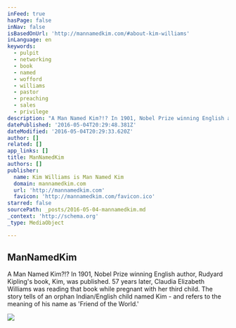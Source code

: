 ```yaml
---
inFeed: true
hasPage: false
inNav: false
isBasedOnUrl: 'http://mannamedkim.com/#about-kim-williams'
inLanguage: en
keywords:
  - pulpit
  - networking
  - book
  - named
  - wofford
  - williams
  - pastor
  - preaching
  - sales
  - privilege
description: "A Man Named Kim?!? In 1901, Nobel Prize winning English author, Rudyard Kipling's book, Kim, was published. 57 years later, Claudia Elizabeth Williams was reading that book while pregnant with her third child. The story tells of an orphan Indian/English child named Kim - and refers to the meaning of his name as 'Friend of the World.'"
datePublished: '2016-05-04T20:29:48.381Z'
dateModified: '2016-05-04T20:29:33.620Z'
author: []
related: []
app_links: []
title: ManNamedKim
authors: []
publisher:
  name: Kim Williams is Man Named Kim
  domain: mannamedkim.com
  url: 'http://mannamedkim.com'
  favicon: 'http://mannamedkim.com/favicon.ico'
starred: false
sourcePath: _posts/2016-05-04-mannamedkim.md
_context: 'http://schema.org'
_type: MediaObject

---
```

<article style=""><h1>ManNamedKim</h1><p>A Man Named Kim?!? In 1901, Nobel Prize winning English author, Rudyard Kipling's book, Kim, was published. 57 years later, Claudia Elizabeth Williams was reading that book while pregnant with her third child. The story tells of an orphan Indian/English child named Kim - and refers to the meaning of his name as 'Friend of the World.'</p><img src="http://static1.squarespace.com/static/51e97f8be4b039a56b65bbc1/t/56df4ae82eeb815be9384118/1461239332252/?format=1000w" /></article>